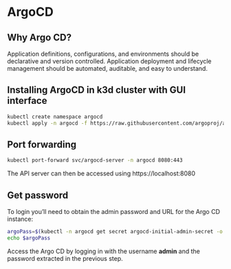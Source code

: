 # ArgoCD

## Why Argo CD?
Application definitions, configurations, and environments should be declarative and version controlled. Application deployment and lifecycle management should be automated, auditable, and easy to understand.


## Installing ArgoCD in k3d cluster with GUI interface

```bash
kubectl create namespace argocd
kubectl apply -n argocd -f https://raw.githubusercontent.com/argoproj/argo-cd/stable/manifests/install.yaml
```
## Port forwarding

```bash
kubectl port-forward svc/argocd-server -n argocd 8080:443
```
The API server can then be accessed using https://localhost:8080




## Get password
To login you’ll need to obtain the admin password and URL for the Argo CD instance:

```bash
argoPass=$(kubectl -n argocd get secret argocd-initial-admin-secret -o jsonpath="{.data.password}" | base64 -d)
echo $argoPass
```

Access the Argo CD  by logging in with the username **admin** and the password extracted in the previous step.






[def]: /home/otrokovanton/argo.png "ArgoCD"
[def2]: file:///home/otrokovanton/argo0.png
